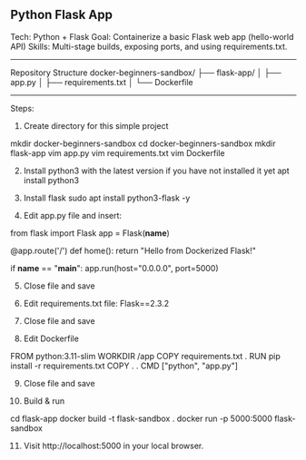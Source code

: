 Python Flask App
----------------------------------------------------------------------
Tech: Python + Flask
Goal: Containerize a basic Flask web app (hello-world API)
Skills: Multi-stage builds, exposing ports, and using requirements.txt.

----------------------------------------------------------------------
Repository Structure
docker-beginners-sandbox/
├── flask-app/
│   ├── app.py
│   ├── requirements.txt
│   └── Dockerfile

----------------------------------------------------------------------

Steps:
1) Create directory for this simple project

mkdir docker-beginners-sandbox
cd docker-beginners-sandbox
mkdir flask-app
vim app.py
vim requirements.txt
vim Dockerfile

2) Install python3 with the latest version if you have not installed it yet
apt install python3

3) Install flask
sudo apt install python3-flask -y

4) Edit app.py file and insert:

from flask import Flask
app = Flask(__name__)

@app.route('/')
def home():
    return "Hello from Dockerized Flask!"

if __name__ == "__main__":
    app.run(host="0.0.0.0", port=5000)

5) Close file and save

6) Edit requirements.txt file:
Flask==2.3.2

7) Close file and save

8) Edit Dockerfile

FROM python:3.11-slim
WORKDIR /app
COPY requirements.txt .
RUN pip install -r requirements.txt
COPY . .
CMD ["python", "app.py"]

9) Close file and save


10) Build & run

cd flask-app
docker build -t flask-sandbox .
docker run -p 5000:5000 flask-sandbox

11) Visit http://localhost:5000 in your local browser.
